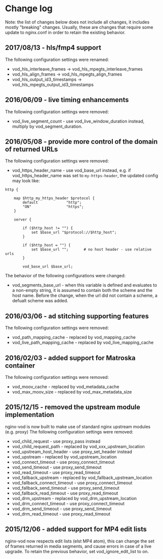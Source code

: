 # Change log

Note: the list of changes below does not include all changes, it includes mostly "breaking" changes.
	Usually, these are changes that require some update to nginx.conf in order to retain the existing behavior.

	
## 2017/08/13 - hls/fmp4 support

The following configuration settings were renamed:
* vod_hls_interleave_frames -> vod_hls_mpegts_interleave_frames
* vod_hls_align_frames -> vod_hls_mpegts_align_frames
* vod_hls_output_id3_timestamps -> vod_hls_mpegts_output_id3_timestamps

## 2016/06/09 - live timing enhancements

The following configuration settings were removed:
* vod_live_segment_count - use vod_live_window_duration instead, multiply by vod_segment_duration.
	
## 2016/05/08 - provide more control of the domain of returned URLs

The following configuration settings were removed:
* vod_https_header_name - use vod_base_url instead, e.g. if vod_https_header_name was set
	to `my-https-header`, the updated config may look like:
```
http {

	map $http_my_https_header $protocol {
		default             "http";
		"ON"                "https";
	}

	server {

		if ($http_host != "") {
			set $base_url "$protocol://$http_host";
		}
	
		if ($http_host = "") {
			set $base_url "";		# no host header - use relative urls
		}

		vod_base_url $base_url;
```

The behavior of the following configurations were changed:
* vod_segments_base_url - when this variable is defined and evaluates to a non-empty string,
	it is assumed to contain both the scheme and the host name. Before the change, when the 
	url did not contain a scheme, a defualt scheme was added.

## 2016/03/06 - ad stitching supporting features

The following configuration settings were removed:
* vod_path_mapping_cache - replaced by vod_mapping_cache
* vod_live_path_mapping_cache - replaced by vod_live_mapping_cache
	
## 2016/02/03 - added support for Matroska container

The following configuration settings were removed:
* vod_moov_cache - replaced by vod_metadata_cache
* vod_max_moov_size - replaced by vod_max_metadata_size
	
## 2015/12/15 - removed the upstream module implementation
	
nginx-vod is now built to make use of standard nginx upstream modules (e.g. proxy)
The following configuration settings were removed:
* vod_child_request - use proxy_pass instead
* vod_child_request_path - replaced by vod_xxx_upstream_location
* vod_upstream_host_header - use proxy_set_header instead
* vod_upstream - replaced by vod_upstream_location
* vod_connect_timeout - use proxy_connect_timeout
* vod_send_timeout - use proxy_send_timeout
* vod_read_timeout - use proxy_read_timeout
* vod_fallback_upstream - replaced by vod_fallback_upstream_location
* vod_fallback_connect_timeout - use proxy_connect_timeout
* vod_fallback_send_timeout - use proxy_send_timeout
* vod_fallback_read_timeout - use proxy_read_timeout
* vod_drm_upstream - replaced by vod_drm_upstream_location
* vod_drm_connect_timeout - use proxy_connect_timeout
* vod_drm_send_timeout - use proxy_send_timeout
* vod_drm_read_timeout - use proxy_read_timeout

## 2015/12/06 - added support for MP4 edit lists

nginx-vod now respects edit lists (elst MP4 atom), this can change the set of frames returned in media segments,
and cause errors in case of a live upgrade. To retain the previous behavior, set vod_ignore_edit_list to on.

